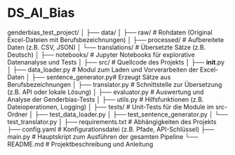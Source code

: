 # DS_AI_Bias

genderbias_test_project/
│
├── data/
│   ├── raw/                 # Rohdaten (Original Excel-Dateien mit Berufsbezeichnungen)
│   ├── processed/           # Aufbereitete Daten (z.B. CSV, JSON)
│   └── translations/        # Übersetzte Sätze (z.B. Deutsch)
│
├── notebooks/               # Jupyter Notebooks für explorative Datenanalyse und Tests
│
├── src/                     # Quellcode des Projekts
│   ├── __init__.py
│   ├── data_loader.py       # Modul zum Laden und Vorverarbeiten der Excel-Daten
│   ├── sentence_generator.py# Erzeugt Sätze aus Berufsbezeichnungen
│   ├── translator.py        # Schnittstelle zur Übersetzung (z.B. API oder lokale Lösung)
│   ├── evaluator.py         # Auswertung und Analyse der Genderbias-Tests
│   ├── utils.py             # Hilfsfunktionen (z.B. Dateioperationen, Logging)
│
├── tests/                   # Unit-Tests für die Module im src-Ordner
│   ├── test_data_loader.py
│   ├── test_sentence_generator.py
│   └── test_translator.py
│
├── requirements.txt         # Abhängigkeiten des Projekts
├── config.yaml              # Konfigurationsdatei (z.B. Pfade, API-Schlüssel)
├── main.py                  # Hauptskript zum Ausführen der gesamten Pipeline
└── README.md                # Projektbeschreibung und Anleitung
